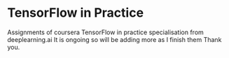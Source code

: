 # TensorFlow in Practice
Assignments of coursera TensorFlow in practice specialisation from deeplearning.ai
It is ongoing so will be adding more as I finish them
Thank you.
